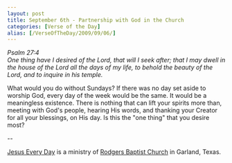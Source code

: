 ```yaml
---
layout: post
title: September 6th - Partnership with God in the Church
categories: [Verse of the Day]
alias: [/VerseOfTheDay/2009/09/06/]
---
```


_Psalm 27:4  
One thing have I desired of the Lord, that will I seek after; that I
may dwell in the house of the Lord all the days of my life, to behold
the beauty of the Lord, and to inquire in his temple._

What would you do without Sundays? If there was no day set aside to
worship God, every day of the week would be the same. It would be a
meaningless existence. There is nothing that can lift your spirits
more than, meeting with God's people, hearing His words, and thanking
your Creator for all your blessings, on His day. Is this the "one
thing" that you desire most?

 --

<a href=http://jesuseveryday.net>Jesus Every Day</a> is a ministry of <a href=http://rodgersbaptist.net>Rodgers Baptist Church</a> in Garland, Texas.

